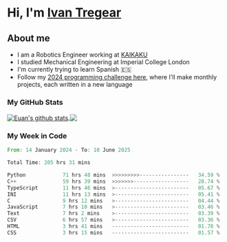 # Hi, I'm [Ivan Tregear](https://www.linkedin.com/in/ivantregear/)

## About me

* I am a Robotics Engineer working at [KAIKAKU](https://github.com/KAIKAKU-AI)
* I studied Mechanical Engineering at Imperial College London
* I'm currently trying to learn Spanish :es:
* Follow my [2024 programming challenge here](https://github.com/ITregear?tab=repositories), where I'll make monthly projects, each written in a new language


### My GitHub Stats

<a href="#my-github-stats">
  <img align="center" src="https://github-readme-stats.vercel.app/api?username=itregear&count_private=true&show_icons=true&include_all_commits=true&theme=material-palenight" alt="Euan's github stats" />
</a>

<a href="#my-github-stats">
  <img align="center" src="https://github-readme-stats.vercel.app/api/top-langs/?username=itregear&layout=compact&theme=material-palenight" />
</a>

### My Week in Code
<!--START_SECTION:waka-->

```rust
From: 14 January 2024 - To: 10 June 2025

Total Time: 205 hrs 31 mins

Python            71 hrs 48 mins  >>>>>>>>>----------------   34.59 %
C++               59 hrs 39 mins  >>>>>>>------------------   28.74 %
TypeScript        11 hrs 46 mins  >------------------------   05.67 %
INI               11 hrs 13 mins  >------------------------   05.41 %
C                 9 hrs 12 mins   >------------------------   04.44 %
JavaScript        7 hrs 10 mins   >------------------------   03.46 %
Text              7 hrs 2 mins    >------------------------   03.39 %
CSV               6 hrs 57 mins   >------------------------   03.36 %
HTML              3 hrs 41 mins   -------------------------   01.78 %
CSS               3 hrs 15 mins   -------------------------   01.57 %
```

<!--END_SECTION:waka-->
